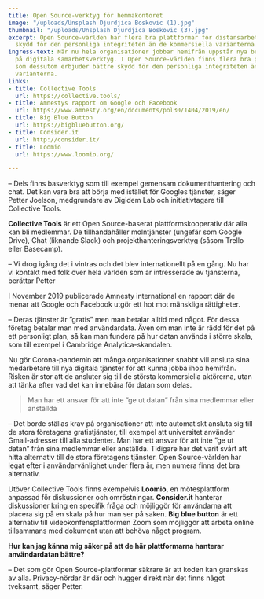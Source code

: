 ```yaml
---
title: Open Source-verktyg för hemmakontoret
image: "/uploads/Unsplash Djurdjica Boskovic (1).jpg"
thumbnail: "/uploads/Unsplash Djurdjica Boskovic (3).jpg"
excerpt: Open Source-världen har flera bra plattformar för distansarbete, med bättre
  skydd för den personliga integriteten än de kommersiella varianterna.
ingress-text: När nu hela organisationer jobbar hemifrån uppstår nya behov och krav
  på digitala samarbetsverktyg. I Open Source-världen finns flera bra plattformar
  som dessutom erbjuder bättre skydd för den personliga integriteten än de kommersiella
  varianterna.
links:
- title: Collective Tools
  url: https://collective.tools/
- title: Amnestys rapport om Google och Facebook
  url: https://www.amnesty.org/en/documents/pol30/1404/2019/en/
- title: Big Blue Button
  url: https://bigbluebutton.org/
- title: Consider.it
  url: http://consider.it/
- title: Loomio
  url: https://www.loomio.org/

---
```

– Dels finns basverktyg som till exempel gemensam dokumenthantering och chat. Det kan vara bra att börja med istället för Googles tjänster, säger Petter Joelson, medgrundare av Digidem Lab och initiativtagare till Collective Tools.

**Collective Tools** är ett Open Source-baserat plattformskooperativ där alla kan bli medlemmar. De tillhandahåller molntjänster (ungefär som Google Drive), Chat (liknande Slack) och projekthanteringsverktyg (såsom Trello eller Basecamp).

– Vi drog igång det i vintras och det blev internationellt på en gång. Nu har vi kontakt med folk över hela världen som är intresserade av tjänsterna, berättar Petter

I November 2019 publicerade Amnesty international en rapport där de menar att Google och Facebook utgör ett hot mot mänskliga rättigheter.

– Deras tjänster är ”gratis” men man betalar alltid med något. För dessa företag betalar man med användardata. Även om man inte är rädd för det på ett personligt plan, så kan man fundera på hur datan används i större skala, som till exempel i Cambridge Analytica-skandalen.

Nu gör Corona-pandemin att många organisationer snabbt vill ansluta sina medarbetare till nya digitala tjänster för att kunna jobba ihop hemifrån. Risken är stor att de ansluter sig till de största kommersiella aktörerna, utan att tänka efter vad det kan innebära för datan som delas.

> Man har ett ansvar för att inte ”ge ut datan” från sina medlemmar eller anställda

– Det borde ställas krav på organisationer att inte automatiskt ansluta sig till de stora företagens gratistjänster, till exempel att universitet använder Gmail-adresser till alla studenter. Man har ett ansvar för att inte ”ge ut datan” från sina medlemmar eller anställda. Tidigare har  det varit svårt att hitta alternativ till de stora företagens tjänster. Open Source-världen har legat efter i användarvänlighet under flera år, men numera finns det bra alternativ.

Utöver Collective Tools finns exempelvis **Loomio**, en mötesplattform anpassad för diskussioner och omröstningar. **Consider.it** hanterar diskussioner kring en specifik fråga och möjliggör för användarna att placera sig på en skala på hur man ser på saken. **Big blue button** är ett alternativ till videokonfensplattformen Zoom som möjliggör att arbeta online tillsammans med dokument utan att behöva något program.

**Hur kan jag känna mig säker på att de här plattformarna hanterar användardatan bättre?**

– Det som gör Open Source-plattformar säkrare är att koden kan granskas av alla. Privacy-nördar är där och hugger direkt när det finns något tveksamt, säger Petter.